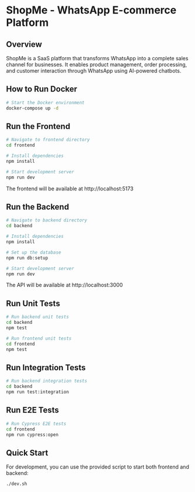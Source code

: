 # ShopMe - WhatsApp E-commerce Platform

## Overview
ShopMe is a SaaS platform that transforms WhatsApp into a complete sales channel for businesses. It enables product management, order processing, and customer interaction through WhatsApp using AI-powered chatbots.

## How to Run Docker
```bash
# Start the Docker environment
docker-compose up -d
```

## Run the Frontend
```bash
# Navigate to frontend directory
cd frontend

# Install dependencies
npm install

# Start development server
npm run dev
```
The frontend will be available at http://localhost:5173

## Run the Backend
```bash
# Navigate to backend directory
cd backend

# Install dependencies
npm install

# Set up the database
npm run db:setup

# Start development server
npm run dev
```
The API will be available at http://localhost:3000

## Run Unit Tests
```bash
# Run backend unit tests
cd backend
npm test

# Run frontend unit tests
cd frontend
npm test
```

## Run Integration Tests
```bash
# Run backend integration tests
cd backend
npm run test:integration
```

## Run E2E Tests
```bash
# Run Cypress E2E tests
cd frontend
npm run cypress:open
```

## Quick Start
For development, you can use the provided script to start both frontend and backend:
```bash
./dev.sh
```
